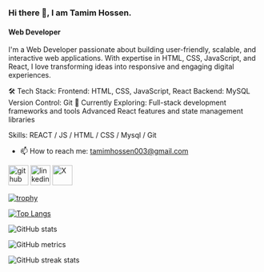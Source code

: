 <!-- ![Web Developer](https://pbs.twimg.com/profile_images/1873794958785994757/sFai-bfb_400x400.jpg)
-->
### Hi there 👋, I am Tamim Hossen.
#### Web Developer


I'm a Web Developer passionate about building user-friendly, scalable, and interactive web applications. With expertise in HTML, CSS, JavaScript, and React, I love transforming ideas into responsive and engaging digital experiences.

🛠️ Tech Stack:
Frontend: HTML, CSS, JavaScript, React
Backend: MySQL
Version Control: Git
🌱 Currently Exploring:
Full-stack development frameworks and tools
Advanced React features and state management libraries

Skills:  REACT / JS / HTML / CSS / Mysql / Git

- 📫 How to reach me: tamimhossen003@gmail.com 


[<img src='https://cdn.worldvectorlogo.com/logos/github-icon-2.svg' alt='github' height='40' border-radius = '5'>](https://github.com/Tamim-hossen)  [<img src='https://cdn-icons-png.flaticon.com/512/1384/1384874.png' alt='linkedin' height='40'>](https://www.linkedin.com/in/tamim-hossen-th/)  [<img src='https://img.freepik.com/free-vector/twitter-new-2023-x-logo-white-background-vector_1017-45422.jpg?t=st=1735583603~exp=1735587203~hmac=58c334f5c67442fd8a9cc0ba47b960eef541f696730d3dbe5777bb36f59ac7b5&w=740' alt='X' height='40' border-radius = '5'>](https://x.com/tamimh007)  

[![trophy](https://github-profile-trophy.vercel.app/?username=Tamim-hossen)](https://github.com/ryo-ma/github-profile-trophy)

[![Top Langs](https://github-readme-stats.vercel.app/api/top-langs/?username=Tamim-hossen)](https://github.com/anuraghazra/github-readme-stats)

![GitHub stats](https://github-readme-stats.vercel.app/api?username=Tamim-hossen&show_icons=true)  

![GitHub metrics](https://metrics.lecoq.io/Tamim-hossen)  

![GitHub streak stats](https://streak-stats.demolab.com/?user=Tamim-hossen)  


